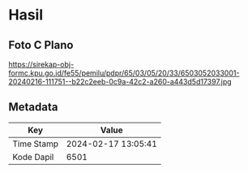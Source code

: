 # Hasil

## Foto C Plano

https://sirekap-obj-formc.kpu.go.id/fe55/pemilu/pdpr/65/03/05/20/33/6503052033001-20240216-111751--b22c2eeb-0c9a-42c2-a260-a443d5d17397.jpg


## Metadata

| Key        | Value               |
| ---------- | ------------------- |
| Time Stamp | 2024-02-17 13:05:41 |
| Kode Dapil | 6501                |



